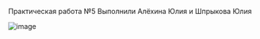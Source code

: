 Практическая работа №5 
Выполнили Алёхина Юлия и Шпрыкова Юлия

![image](https://github.com/user-attachments/assets/334653ab-da28-4678-a34b-56b9962d7ce6)
